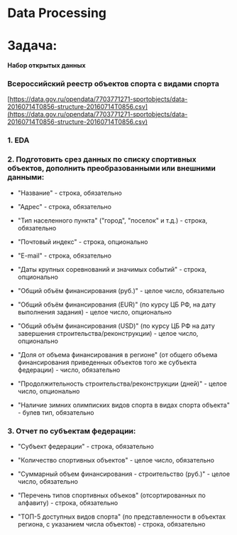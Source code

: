 # Data Processing

# Задача:

**Набор открытых данных**

### **Всероссийский реестр объектов спорта с видами спорта**

[https://data.gov.ru/opendata/7703771271-sportobjects/data-20160714T0856-structure-20160714T0856.csv](https://data.gov.ru/opendata/7703771271-sportobjects/data-20160714T0856-structure-20160714T0856.csv)


### 1. EDA

### 2. **Подготовить срез данных по списку спортивных объектов, дополнить преобразованными или внешними данными:**

- "Название" - строка, обязательно

- "Адрес" - строка, обязательно

- "Тип населенного пункта" ("город", "поселок" и т.д.) - строка, обязательно

- "Почтовый индекс" - строка, опционально

- "E-mail" - строка, обязательно

- "Даты крупных соревнований и значимых событий" - строка, опционально

- "Общий объём финансирования (руб.)" - целое число, обязательно

- "Общий объём финансирования (EUR)" (по курсу ЦБ РФ, на дату выполнения задания) - целое число, опционально

- "Общий объём финансирования (USD)" (по курсу ЦБ РФ на дату завершения строительства/реконструкции) - целое число, опционально

- "Доля от объема финансирования в регионе" (от общего объема финансирования приведенных объектов того же субъекта федерации) - число, обязательно

- "Продолжительность строительства/реконструкции (дней)" - целое число, опционально

- "Наличие зимних олимписких видов спорта в видах спорта объекта" - булев тип, обязательно

### 3. **Отчет по субъектам федерации:**

- "Субъект федерации" - строка, обязательно

- "Количество спортивных объектов" - целое число, обязательно

- "Суммарный объем финансирования - строительство (руб.)" - целое число, обязательно

- "Перечень типов спортивных объеков" (отсортированных по алфавиту) - строка, обязательно

- "ТОП-5 доступных видов спорта" (по представленности в объектах региона, с указанием числа объектов) - строка, обязательно
